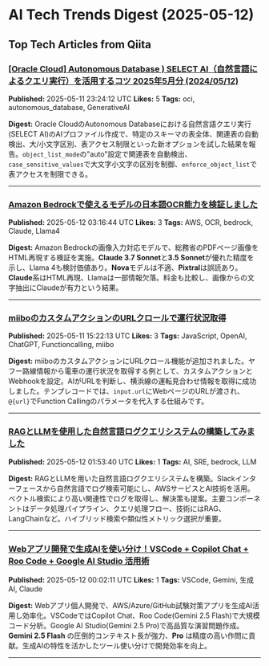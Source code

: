 # AI Tech Trends Digest (2025-05-12)


## Top Tech Articles from Qiita


### [[Oracle Cloud] Autonomous Database ) SELECT AI（自然言語によるクエリ実行）を活用するコツ 2025年5月分 (2024/05/12)](https://qiita.com/kenwatan/items/57bb9e164a45ad32c9f6)
**Published:** 2025-05-11 23:24:12 UTC
**Likes:** 5
**Tags:** oci, autonomous_database, GenerativeAI

**Digest:**
Oracle CloudのAutonomous Databaseにおける自然言語クエリ実行(SELECT AI)のAIプロファイル作成で、特定のスキーマの表全体、関連表の自動検出、大/小文字区別、表アクセス制限といった新オプションを試した結果を報告。`object_list_mode`の"auto"設定で関連表を自動検出、`case_sensitive_values`で大文字小文字の区別を制御、`enforce_object_list`で表アクセスを制限できる。

---

### [Amazon Bedrockで使えるモデルの日本語OCR能力を検証しました](https://qiita.com/moritalous/items/32df8f8872fb08fd8995)
**Published:** 2025-05-12 03:16:44 UTC
**Likes:** 3
**Tags:** AWS, OCR, bedrock, Claude, Llama4

**Digest:**
Amazon Bedrockの画像入力対応モデルで、総務省のPDFページ画像をHTML再現する検証を実施。**Claude 3.7 Sonnet**と**3.5 Sonnet**が優れた精度を示し、Llama 4も検討価値あり。**Nova**モデルは不適、**Pixtral**は誤読あり。**Claude**系はHTML再現、Llamaは一部情報欠落。料金も比較し、画像からの文字抽出にClaudeが有力という結果。

---

### [miiboのカスタムアクションのURLクロールで運行状況取得](https://qiita.com/n0bisuke/items/12f030e3183b01ee9031)
**Published:** 2025-05-11 15:22:13 UTC
**Likes:** 3
**Tags:** JavaScript, OpenAI, ChatGPT, Functioncalling, miibo

**Digest:**
miiboのカスタムアクションにURLクロール機能が追加されました。ヤフー路線情報から電車の運行状況を取得する例として、カスタムアクションとWebhookを設定。AIがURLを判断し、横浜線の運転見合わせ情報を取得に成功しました。テンプレコードでは、`input.url`にWebページのURLが渡され、`@{url}`でFunction Callingのパラメータを代入する仕組みです。

---

### [RAGとLLMを使用した自然言語ログクエリシステムの構築してみました ](https://qiita.com/phandinhloccb/items/3368c44c68999e64f736)
**Published:** 2025-05-12 01:53:40 UTC
**Likes:** 1
**Tags:** AI, SRE, bedrock, LLM

**Digest:**
RAGとLLMを用いた自然言語ログクエリシステムを構築。Slackインターフェースから自然言語でログ検索可能にし、AWSサービスとAI技術を活用。ベクトル検索により高い関連性でログを取得し、解決策も提案。主要コンポーネントはデータ処理パイプライン、クエリ処理フロー、技術にはRAG、LangChainなど。ハイブリッド検索や類似性メトリック選択が重要。

---

### [Webアプリ開発で生成AIを使い分け！VSCode + Copilot Chat + Roo Code + Google AI Studio 活用術](https://qiita.com/uk714/items/deb604c1e78eb24d885d)
**Published:** 2025-05-12 00:02:11 UTC
**Likes:** 1
**Tags:** VSCode, Gemini, 生成AI, Claude

**Digest:**
Webアプリ個人開発で、AWS/Azure/GitHub試験対策アプリを生成AI活用し効率化。VSCodeではCopilot Chat、Roo Code(Gemini 2.5 Flash)で大規模コード分析。Google AI Studio(Gemini 2.5 Pro)で高品質な演習問題作成。**Gemini 2.5 Flash** の圧倒的コンテキスト長が強力、**Pro** は精度の高い作問に貢献。生成AIの特性を活かしたツール使い分けで開発効率を向上。

---